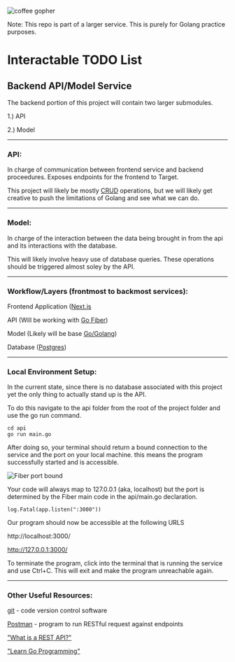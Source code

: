 ![coffee gopher](https://i.imgur.com/gkyVDhE.png)

Note: This repo is part of a larger service. This is purely for Golang 
practice purposes.

# Interactable TODO List

## Backend API/Model Service

The backend portion of this project will contain two larger submodules.

1.) API

2.) Model

---
### API:
In charge of communication between frontend service and backend proceedures. Exposes endpoints for the frontend to Target.

This project will likely be mostly [CRUD](https://www.freecodecamp.org/news/crud-operations-explained/#:~:text=CRUD%20refers%20to%20the%20four,data%2C%20and%20delete%20the%20data.) operations, but we will likely get creative to push the limitations of Golang and see what we can do.

---

### Model:

In charge of the interaction between the data being brought in from the api and its interactions with the database.

This will likely involve heavy use of database queries. These operations should be triggered almost soley by the API.

---

### Workflow/Layers (frontmost to backmost services):

Frontend Application ([Next.js](https://nextjs.org/docs/getting-started)

API (Will be working with [Go Fiber](https://docs.gofiber.io/))

Model (Likely will be base [Go/Golang](https://go.dev/doc/))

Database ([Postgres](https://www.postgresql.org/about/))

---

### Local Environment Setup:

In the current state, since there is no database associated with this project yet
the only thing to actually stand up is the API.

To do this navigate to the api folder from the root of the project folder and use the go run command.

```
cd api
go run main.go
```

After doing so, your terminal should return a bound connection to the service and the port on your local machine. this means the program successfully started and is accessible. 

![Fiber port bound](https://i.imgur.com/J29jJVB.png)

Your code will always map to 127.0.0.1 (aka, localhost) but the port is determined by the Fiber main code in the api/main.go declaration.

```
log.Fatal(app.listen(":3000"))
```

Our program should now be accessible at the following URLS

http://localhost:3000/

http://127.0.0.1:3000/

To terminate the program, click into the terminal that is running the service and use Ctrl+C. This will exit and make the program unreachable again.

---

### Other Useful Resources:

[git](https://git-scm.com/) - code version control software

[Postman](https://www.postman.com/) - program to run RESTful request against endpoints

["What is a REST API?"](https://www.youtube.com/watch?v=lsMQRaeKNDk&ab_channel=IBMTechnology)

["Learn Go Programming"](https://www.youtube.com/watch?v=YS4e4q9oBaU&t=2863s&ab_channel=freeCodeCamp.org)

